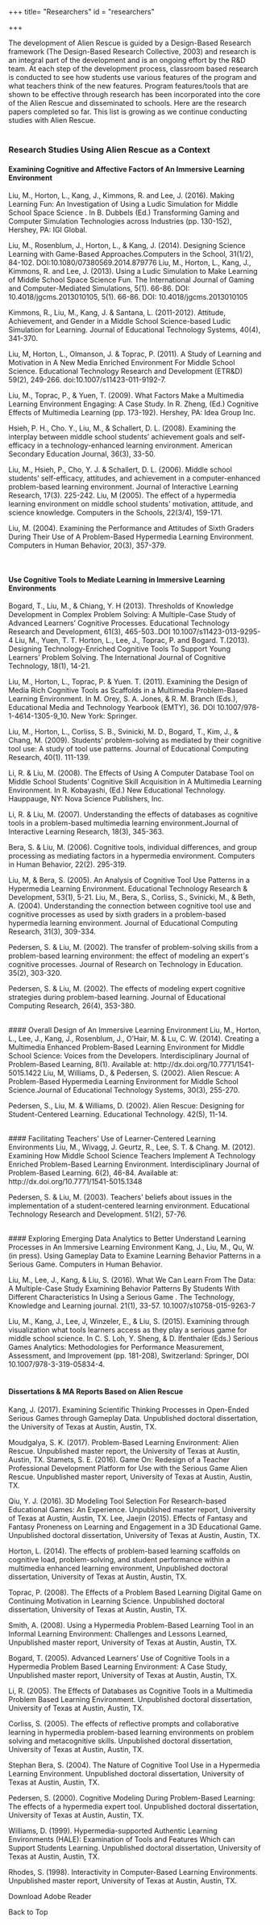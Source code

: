 +++
title= "Researchers"
id = "researchers"

+++

The development of Alien Rescue is guided by a Design-Based Research framework (The Design-Based Research Collective, 2003) and research is an integral part of the development and is an ongoing effort by the R&D team. At each step of the development process, classroom based research is conducted to see how students use various features of the program and what teachers think of the new features. Program features/tools that are shown to be effective through research has been incorporated into the core of the Alien Rescue and disseminated to schools. Here are the research papers completed so far. This list is growing as we continue conducting studies with Alien Rescue. 
<br /><br />

### Research Studies Using Alien Rescue as a Context
#### Examining Cognitive and Affective Factors of An Immersive Learning Environment
Liu, M., Horton, L., Kang, J., Kimmons, R. and Lee, J. (2016). Making Learning Fun: An Investigation of Using a Ludic Simulation for Middle School Space Science . In B. Dubbels (Ed.) Transforming Gaming and Computer Simulation Technologies across Industries (pp. 130-152), Hershey, PA: IGI Global.

Liu, M., Rosenblum, J., Horton, L., & Kang, J. (2014). Designing Science Learning with Game-Based Approaches.Computers in the School, 31(1/2), 84-102. DOI:10.1080/07380569.2014.879776
Liu, M., Horton, L., Kang, J., Kimmons, R. and Lee, J. (2013). Using a Ludic Simulation to Make Learning of Middle School Space Science Fun. The International Journal of Gaming and Computer-Mediated Simulations, 5(1). 66-86. DOI: 10.4018/jgcms.2013010105, 5(1). 66-86. DOI: 10.4018/jgcms.2013010105

Kimmons, R., Liu, M., Kang, J. & Santana, L. (2011-2012). Attitude, Achievement, and Gender in a Middle School Science-based Ludic Simulation for Learning. Journal of Educational Technology Systems, 40(4), 341-370.

Liu, M, Horton, L., Olmanson, J. & Toprac, P. (2011). A Study of Learning and Motivation in A New Media Enriched Environment For Middle School Science. Educational Technology Research and Development (ETR&D) 59(2), 249-266. doi:10.1007/s11423-011-9192-7.

Liu, M., Toprac, P., & Yuen, T. (2009). What Factors Make a Multimedia Learning Environment Engaging: A Case Study. In R. Zheng, (Ed.) Cognitive Effects of Multimedia Learning (pp. 173-192). Hershey, PA: Idea Group Inc.

Hsieh, P. H., Cho. Y., Liu, M., & Schallert, D. L. (2008). Examining the interplay between middle school students’ achievement goals and self-efficacy in a technology-enhanced learning environment. American Secondary Education Journal, 36(3), 33-50.

Liu, M., Hsieh, P., Cho, Y. J. & Schallert, D. L. (2006). Middle school students’ self-efficacy, attitudes, and achievement in a computer-enhanced problem-based learning environment. Journal of Interactive Learning Research, 17(3). 225-242.
Liu, M (2005). The effect of a hypermedia learning environment on middle school students' motivation, attitude, and science knowledge. Computers in the Schools, 22(3/4), 159-171.

Liu, M. (2004). Examining the Performance and Attitudes of Sixth Graders During Their Use of A Problem-Based Hypermedia Learning Environment. Computers in Human Behavior, 20(3), 357-379.

<br />

#### Use Cognitive Tools to Mediate Learning in Immersive Learning Environments
Bogard, T., Liu, M., & Chiang, Y. H (2013). Thresholds of Knowledge Development in Complex Problem Solving: A Multiple-Case Study of Advanced Learners’ Cognitive Processes. Educational Technology Research and Development, 61(3), 465-503..DOI 10.1007/s11423-013-9295-4
Liu, M., Yuen, T. T. Horton, L., Lee, J., Toprac, P. and Bogard. T.(2013). Designing Technology-Enriched Cognitive Tools To Support Young Learners’ Problem Solving. The International Journal of Cognitive Technology, 18(1), 14-21.

Liu, M., Horton, L., Toprac, P. & Yuen. T. (2011). Examining the Design of Media Rich Cognitive Tools as Scaffolds in a Multimedia Problem-Based Learning Environment. In M. Orey, S. A. Jones, & R. M. Branch (Eds.), Educational Media and Technology Yearbook (EMTY), 36. DOI 10.1007/978-1-4614-1305-9_10. New York: Springer.

Liu, M., Horton, L., Corliss, S. B., Svinicki, M. D., Bogard, T., Kim, J., & Chang, M. (2009). Students’ problem-solving as mediated by their cognitive tool use: A study of tool use patterns. Journal of Educational Computing Research, 40(1). 111-139.

Li, R. & Liu, M. (2008). The Effects of Using A Computer Database Tool on Middle School Students’ Cognitive Skill Acquisition in A Multimedia Learning Environment. In R. Kobayashi, (Ed.) New Educational Technology. Hauppauge, NY: Nova Science Publishers, Inc.

Li, R. & Liu, M. (2007). Understanding the effects of databases as cognitive tools in a problem-based multimedia learning environment.Journal of Interactive Learning Research, 18(3), 345-363.

Bera, S. & Liu, M. (2006). Cognitive tools, individual differences, and group processing as mediating factors in a hypermedia environment. Computers in Human Behavior, 22(2). 295-319.

Liu, M, & Bera, S. (2005). An Analysis of Cognitive Tool Use Patterns in a Hypermedia Learning Environment. Educational Technology Research & Development, 53(1), 5-21.
Liu, M., Bera, S., Corliss, S., Svinicki, M., & Beth, A. (2004). Understanding the connection between cognitive tool use and cognitive processes as used by sixth graders in a problem-based hypermedia learning environment. Journal of Educational Computing Research, 31(3), 309-334.

Pedersen, S. & Liu, M. (2002). The transfer of problem-solving skills from a problem-based learning environment: the effect of modeling an expert's cognitive processes. Journal of Research on Technology in Education. 35(2), 303-320.

Pedersen, S. & Liu, M. (2002). The effects of modeling expert cognitive strategies during problem-based learning. Journal of Educational Computing Research, 26(4), 353-380.

<br />
#### Overall Design of An Immersive Learning Environment
Liu, M., Horton, L., Lee, J., Kang, J., Rosenblum, J., O’Hair, M. & Lu, C. W. (2014). Creating a Multimedia Enhanced Problem-Based Learning Environment for Middle School Science: Voices from the Developers. Interdisciplinary Journal of Problem-Based Learning, 8(1). Available at: http://dx.doi.org/10.7771/1541-5015.1422
Liu, M, Williams, D., & Pedersen, S. (2002). Alien Rescue: A Problem-Based Hypermedia Learning Environment for Middle School Science.Journal of Educational Technology Systems, 30(3), 255-270.

Pedersen, S., Liu, M. & Williams, D. (2002). Alien Rescue: Designing for Student-Centered Learning. Educational Technology. 42(5), 11-14.

<br />
#### Facilitating Teachers’ Use of Learner-Centered Learning Environments
Liu, M., Wivagg, J. Geurtz, R., Lee, S. T. & Chang. M. (2012). Examining How Middle School Science Teachers Implement A Technology Enriched Problem-Based Learning Environment. Interdisciplinary Journal of Problem-Based Learning. 6(2), 46-84. Available at: http://dx.doi.org/10.7771/1541-5015.1348

Pedersen, S. & Liu, M. (2003). Teachers' beliefs about issues in the implementation of a student-centered learning environment. Educational Technology Research and Development. 51(2), 57-76.

<br />
#### Exploring Emerging Data Analytics to Better Understand Learning Processes in An Immersive Learning Environment
Kang, J., Liu, M., Qu, W. (in press). Using Gameplay Data to Examine Learning Behavior Patterns in a Serious Game. Computers in Human Behavior.

Liu, M., Lee, J., Kang, & Liu, S. (2016). What We Can Learn From The Data: A Multiple-Case Study Examining Behavior Patterns By Students With Different Characteristics In Using a Serious Game . The Technology, Knowledge and Learning journal. 21(1), 33-57. 10.1007/s10758-015-9263-7

Liu, M., Kang, J., Lee, J, Winzeler, E., & Liu, S. (2015). Examining through visualization what tools learners access as they play a serious game for middle school science. In C. S. Loh, Y. Sheng, & D. Ifenthaler (Eds.) Serious Games Analytics: Methodologies for Performance Measurement, Assessment, and Improvement (pp. 181-208), Switzerland: Springer, DOI 10.1007/978-3-319-05834-4.
<br /><br />

#### Dissertations & MA Reports Based on Alien Rescue
Kang, J. (2017). Examining Scientific Thinking Processes in Open-Ended Serious Games through Gameplay Data. Unpublished doctoral dissertation, the University of Texas at Austin, Austin, TX.

Moudgalya, S. K. (2017). Problem-Based Learning Environment: Alien Rescue. Unpublished master report, the University of Texas at Austin, Austin, TX.
Stamets, S. E. (2016). Game On: Redesign of a Teacher Professional Development Platform for Use with the Serious Game Alien Rescue. Unpublished master report, University of Texas at Austin, Austin, TX. 

Qiu, Y. J. (2016). 3D Modeling Tool Selection For Research-based Educational Games: An Experience. Unpublished master report, University of Texas at Austin, Austin, TX.
Lee, Jaejin (2015). Effects of Fantasy and Fantasy Proneness on Learning and Engagement in a 3D Educational Game.  Unpublished doctoral dissertation, University of Texas at Austin, Austin, TX.

Horton, L. (2014). The effects of problem-based learning scaffolds on cognitive load, problem-solving, and student performance within a multimedia enhanced learning environment,  Unpublished doctoral dissertation, University of Texas at Austin, Austin, TX.

Toprac, P. (2008). The Effects of a Problem Based Learning Digital Game on Continuing Motivation in Learning Science. Unpublished doctoral dissertation, University of Texas at Austin, Austin, TX.

Smith, A. (2008). Using a Hypermedia Problem-Based Learning Tool in an Informal Learning Environment: Challenges and Lessons Learned, Unpublished master report, University of Texas at Austin, Austin, TX.

Bogard, T. (2005). Advanced Learners’ Use of Cognitive Tools in a Hypermedia Problem Based Learning Environment: A Case Study, Unpublished master report, University of Texas at Austin, Austin, TX.

Li, R. (2005). The Effects of Databases as Cognitive Tools in a Multimedia Problem Based Learning Environment. Unpublished doctoral dissertation, University of Texas at Austin, Austin, TX.

Corliss, S. (2005). The effects of reflective prompts and collaborative learning in hypermedia problem-based learning environments on problem solving and metacognitive skills. Unpublished doctoral dissertation, University of Texas at Austin, Austin, TX.

Stephan Bera, S. (2004). The Nature of Cognitive Tool Use in a Hypermedia Learning Environment. Unpublished doctoral dissertation, University of Texas at Austin, Austin, TX.

Pedersen, S. (2000). Cognitive Modeling During Problem-Based Learning: The effects of a hypermedia expert tool. Unpublished doctoral dissertation, University of Texas at Austin, Austin, TX.

Williams, D. (1999). Hypermedia-supported Authentic Learning Environments (HALE): Examination of Tools and Features Which can Support Students Learning. Unpublished doctoral dissertation, University of Texas at Austin, Austin, TX.

Rhodes, S. (1998). Interactivity in Computer-Based Learning Environments. Unpublished master report, University of Texas at Austin, Austin, TX.

<a> Download Adobe Reader </a>

<a> Back to Top </a>